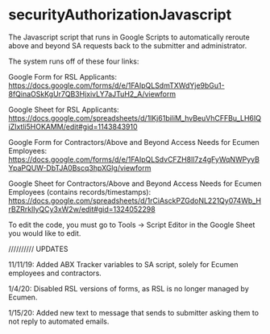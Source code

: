 # securityAuthorizationJavascript
The Javascript script that runs in Google Scripts to automatically reroute above and beyond SA requests back to the submitter and administrator.

The system runs off of these four links:

Google Form for RSL Applicants: https://docs.google.com/forms/d/e/1FAIpQLSdmTXWdYje9bGu1-8fQinaOSkKgUr7QB3HjxivLY7aJTuH2_A/viewform

Google Sheet for RSL Applicants: https://docs.google.com/spreadsheets/d/1lKj61biliM_hvBeuVhCFFBu_LH6IQiZIxtli5HOKAMM/edit#gid=1143843910

Google Form for Contractors/Above and Beyond Access Needs for Ecumen Employees: https://docs.google.com/forms/d/e/1FAIpQLSdvCFZH8ll7z4gFyWqNWPyyBYpaPQUW-DbTJA0Bscq3hpXGlg/viewform

Google Sheet for Contractors/Above and Beyond Access Needs for Ecumen Employees (contains records/timestamps): https://docs.google.com/spreadsheets/d/1rCiAsckPZGdoNL221Qy074Wb_HrBZRrklIyQCy3xW2w/edit#gid=1324052298

To edit the code, you must go to Tools -> Script Editor in the Google Sheet you would like to edit.

////////// UPDATES

11/11/19: Added ABX Tracker variables to SA script, solely for Ecumen employees and contractors.

1/4/20: Disabled RSL versions of forms, as RSL is no longer managed by Ecumen.

1/15/20: Added new text to message that sends to submitter asking them to not reply to automated emails.
